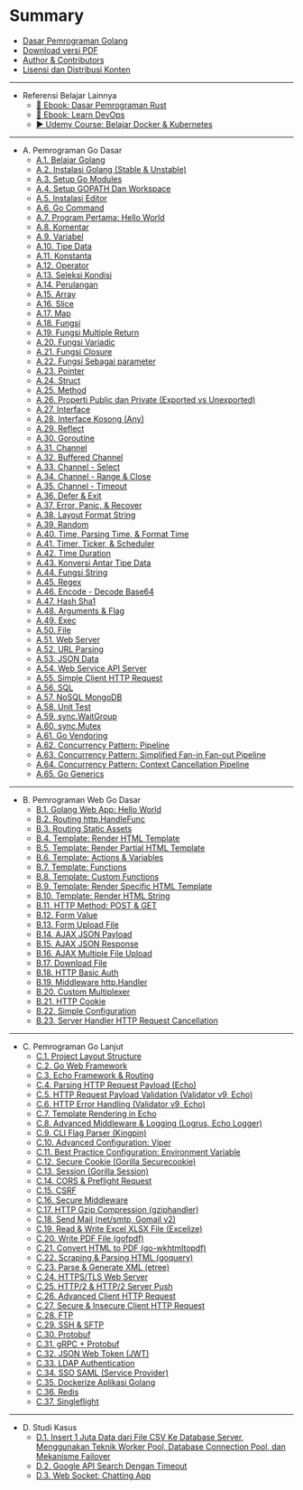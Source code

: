 # Summary

* [Dasar Pemrograman Golang](README.md)
* [Download versi PDF](https://github.com/novalagung/dasarpemrogramangolang/raw/ebooks/dasarpemrogramangolang.pdf)
* [Author & Contributors](CONTRIBUTING.md)
* [Lisensi dan Distribusi Konten](DISTRIBUTION.md)

<hr>

* Referensi Belajar Lainnya
  * [📖 Ebook: Dasar Pemrograman Rust](https://dasarpemrogramanrust.novalagung.com/)
  * [📖 Ebook: Learn DevOps](https://learndevops.novalagung.com/)
  * [▶️ Udemy Course: Belajar Docker & Kubernetes](https://www.udemy.com/course/praktis-belajar-docker-dan-kubernetes-untuk-pemula/)

<hr>

* A. Pemrograman Go Dasar
  * [A.1. Belajar Golang](1-berkenalan-dengan-golang.md)
  * [A.2. Instalasi Golang (Stable & Unstable)](2-instalasi-golang.md)
  * [A.3. Setup Go Modules](A-setup-go-project-dengan-go-modules.md)
  * [A.4. Setup GOPATH Dan Workspace](A-gopath-dan-workspace.md)
  * [A.5. Instalasi Editor](A-instalasi-editor.md)
  * [A.6. Go Command](A-go-command.md)
  * [A.7. Program Pertama: Hello World](A-hello-world.md)
  * [A.8. Komentar](A-komentar.md)
  * [A.9. Variabel](A-variabel.md)
  * [A.10. Tipe Data](A-tipe-data.md)
  * [A.11. Konstanta](A-konstanta.md)
  * [A.12. Operator](A-operator.md)
  * [A.13. Seleksi Kondisi](A-seleksi-kondisi.md)
  * [A.14. Perulangan](A-perulangan.md)
  * [A.15. Array](A-array.md)
  * [A.16. Slice](A-slice.md)
  * [A.17. Map](A-map.md)
  * [A.18. Fungsi](A-fungsi.md)
  * [A.19. Fungsi Multiple Return](A-fungsi-multiple-return.md)
  * [A.20. Fungsi Variadic](A-fungsi-variadic.md)
  * [A.21. Fungsi Closure](A-fungsi-closure.md)
  * [A.22. Fungsi Sebagai parameter](A-fungsi-sebagai-parameter.md)
  * [A.23. Pointer](A-pointer.md)
  * [A.24. Struct](A-struct.md)
  * [A.25. Method](A-method.md)
  * [A.26. Properti Public dan Private (Exported vs Unexported)](A-properti-public-dan-private.md)
  * [A.27. Interface](A-interface.md)
  * [A.28. Interface Kosong (Any)](A-interface-kosong.md)
  * [A.29. Reflect](A-reflect.md)
  * [A.30. Goroutine](A-goroutine.md)
  * [A.31. Channel](A-channel.md)
  * [A.32. Buffered Channel](A-buffered-channel.md)
  * [A.33. Channel - Select](A-channel-select.md)
  * [A.34. Channel - Range & Close](A-channel-range-close.md)
  * [A.35. Channel - Timeout](A-channel-timeout.md)
  * [A.36. Defer & Exit](A-defer-exit.md)
  * [A.37. Error, Panic, & Recover](A-error-panic-recover.md)
  * [A.38. Layout Format String](A-string-format.md)
  * [A.39. Random](A-random.md)
  * [A.40. Time, Parsing Time, & Format Time](A-time-parsing-format.md)
  * [A.41. Timer, Ticker, & Scheduler](A-timer-ticker-scheduler.md)
  * [A.42. Time Duration](A-time-duration.md)
  * [A.43. Konversi Antar Tipe Data](A-data-type-conversion.md)
  * [A.44. Fungsi String](A-strings.md)
  * [A.45. Regex](A-regex.md)
  * [A.46. Encode - Decode Base64](A-encoding-base64.md)
  * [A.47. Hash Sha1](A-hash-sha1.md)
  * [A.48. Arguments & Flag](A-command-line-args-flag.md)
  * [A.49. Exec](A-exec.md)
  * [A.50. File](A-file.md)
  * [A.51. Web Server](A-web-server.md)
  * [A.52. URL Parsing](A-url-parsing.md)
  * [A.53. JSON Data](A-json.md)
  * [A.54. Web Service API Server](A-web-service-api.md)
  * [A.55. Simple Client HTTP Request](A-client-http-request-simple.md)
  * [A.56. SQL](A-sql.md)
  * [A.57. NoSQL MongoDB](A-mongodb.md)
  * [A.58. Unit Test](A-unit-test.md)
  * [A.59. sync.WaitGroup](A-waitgroup.md)
  * [A.60. sync.Mutex](A-mutex.md)
  * [A.61. Go Vendoring](A-go-vendoring.md)
  * [A.62. Concurrency Pattern: Pipeline](A-concurrency-pipeline.md)
  * [A.63. Concurrency Pattern: Simplified Fan-in Fan-out Pipeline](A-simplified-fan-in-fan-out-pipeline.md)
  * [A.64. Concurrency Pattern: Context Cancellation Pipeline](A-pipeline-context-cancellation.md)
  * [A.65. Go Generics](A-golang-generics.md)
  <!-- crypto -->
  <!-- race -->
  <!-- profile -->
  <!-- embed -->

<hr>

* B. Pemrograman Web Go Dasar
  * [B.1. Golang Web App: Hello World](B-golang-web-hello-world.md)
  * [B.2. Routing http.HandleFunc](B-routing-http-handlefunc.md)
  * [B.3. Routing Static Assets](B-routing-static-assets.md)
  * [B.4. Template: Render HTML Template](B-template-render-html.md)
  * [B.5. Template: Render Partial HTML Template](B-template-render-partial-html.md)
  * [B.6. Template: Actions & Variables](B-template-actions-variables.md)
  * [B.7. Template: Functions](B-template-functions.md)
  * [B.8. Template: Custom Functions](B-template-custom-functions.md)
  * [B.9. Template: Render Specific HTML Template](B-render-specific-html-template.md)
  * [B.10. Template: Render HTML String](B-render-html-string.md)
  * [B.11. HTTP Method: POST & GET](B-http-method-basic.md)
  * [B.12. Form Value](B-form-value.md)
  * [B.13. Form Upload File](B-form-upload-file.md)
  * [B.14. AJAX JSON Payload](B-ajax-json-payload.md)
  * [B.15. AJAX JSON Response](B-ajax-json-response.md)
  * [B.16. AJAX Multiple File Upload](B-ajax-multi-upload.md)
  * [B.17. Download File](B-download-file.md)
  * [B.18. HTTP Basic Auth](B-http-basic-auth.md)
  * [B.19. Middleware http.Handler](B-middleware-using-http-handler.md)
  * [B.20. Custom Multiplexer](B-custom-mux-multiplexer.md)
  * [B.21. HTTP Cookie](B-cookie.md)
  * [B.22. Simple Configuration](B-simple-configuration.md)
  * [B.23. Server Handler HTTP Request Cancellation](B-server-handler-http-request-cancellation.md)

<hr>

* C. Pemrograman Go Lanjut
  * [C.1. Project Layout Structure](C-project-layout-structure.md)
  * [C.2. Go Web Framework](C-golang-web-framework.md)
  * [C.3. Echo Framework & Routing](C-echo-routing.md)
  * [C.4. Parsing HTTP Request Payload (Echo)](C-parsing-http-request-payload-echo.md)
  * [C.5. HTTP Request Payload Validation (Validator v9, Echo)](C-http-request-payload-validation.md)
  * [C.6. HTTP Error Handling (Validator v9, Echo)](C-http-error-handling.md)
  * [C.7. Template Rendering in Echo](C-echo-template-rendering.md)
  * [C.8. Advanced Middleware & Logging (Logrus, Echo Logger)](C-advanced-middleware-and-logging.md)
  * [C.9. CLI Flag Parser (Kingpin)](C-flag-parser.md)
  * [C.10. Advanced Configuration: Viper](C-advanced-configuration-viper.md)
  * [C.11. Best Practice Configuration: Environment Variable](C-best-practice-configuration-env-var.md)
  * [C.12. Secure Cookie (Gorilla Securecookie)](C-securecookie.md)
  * [C.13. Session (Gorilla Session)](C-session.md)
  * [C.14. CORS & Preflight Request](C-cors-preflight-request.md)
  * [C.15. CSRF](C-csrf.md)
  * [C.16. Secure Middleware](C-secure-middleware.md)
  * [C.17. HTTP Gzip Compression (gziphandler)](C-http-gzip-compression.md)
  * [C.18. Send Mail (net/smtp, Gomail v2)](C-send-email.md)
  * [C.19. Read & Write Excel XLSX File (Excelize)](C-read-write-excel-xlsx-file.md)
  * [C.20. Write PDF File (gofpdf)](C-write-pdf-file.md)
  * [C.21. Convert HTML to PDF (go-wkhtmltopdf)](C-convert-html-to-pdf.md)
  * [C.22. Scraping & Parsing HTML (goquery)](C-scraping-parsing-html.md)
  * [C.23. Parse & Generate XML (etree)](C-xml-parser.md)
  * [C.24. HTTPS/TLS Web Server](C-https-tls.md)
  * [C.25. HTTP/2 & HTTP/2 Server Push](C-http2-server-push.md)
  * [C.26. Advanced Client HTTP Request](C-client-http-request-advanced.md)
  * [C.27. Secure & Insecure Client HTTP Request](C-secure-insecure-client-http-request.md)
  * [C.28. FTP](C-golang-ftp.md)
  * [C.29. SSH & SFTP](C-golang-ssh-sftp.md)
  * [C.30. Protobuf](C-golang-protobuf-implementation.md)
  * [C.31. gRPC + Protobuf](C-golang-grpc-protobuf.md)
  * [C.32. JSON Web Token (JWT)](C-golang-jwt.md)
  * [C.33. LDAP Authentication](C-golang-ldap-authentication.md)
  * [C.34. SSO SAML (Service Provider)](C-golang-sso-saml-sp.md)
  * [C.35. Dockerize Aplikasi Golang](C-dockerize-golang.md)
  * [C.36. Redis](C-golang-redis.md)
  * [C.37. Singleflight](C-singleflight.md)
  <!-- distlock -->
  <!-- goreleaser -->
  <!-- nats -->
  <!-- etcd -->
  <!-- sso IDP -->

<hr>

* D. Studi Kasus
  * [D.1. Insert 1 Juta Data dari File CSV Ke Database Server, Menggunakan Teknik Worker Pool, Database Connection Pool, dan Mekanisme Failover](D-insert-1mil-csv-record-into-db-in-a-minute.md)
  * [D.2. Google API Search Dengan Timeout](D-google-api-search.md)
  * [D.3. Web Socket: Chatting App](D-golang-web-socket-chatting-app.md)

